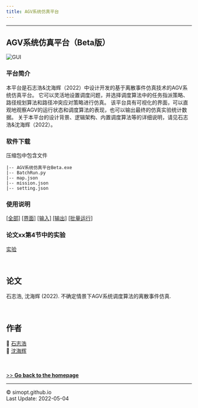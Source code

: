 ```yaml
---
title: AGV系统仿真平台
---
```

---

<!-- &nbsp;    -->
<!-- insert one empty line -->
<!-- can also use "<a></a>" or "<br><br>"  -->

<!-- 
Markdown Cheatsheet https://github.com/adam-p/markdown-here/wiki/Markdown-Cheatsheet
Mathematical formulae are supported by https://www.codecogs.com/latex/eqneditor.php
-->

## AGV系统仿真平台（Beta版）

![GUI](https://simopt.github.io/code/AGVSim/gui1.png)

### 平台简介
本平台是石志浩&沈海辉（2022）中设计开发的基于离散事件仿真技术的AGV系统仿真平台。
它可以灵活地设置调度问题，并选择调度算法中的任务指派策略、路径规划算法和路径冲突应对策略进行仿真。
该平台具有可视化的界面，可以直观地观察AGV的运行状态和调度算法的表现，也可以输出最终的仿真实验统计数据。
关于本平台的设计背景、逻辑架构、内置调度算法等的详细说明，请见石志浩&沈海辉（2022）。 


### 软件下载

压缩包中包含文件

```
|-- AGV系统仿真平台Beta.exe
|-- BatchRun.py
|-- map.json
|-- mission.json
|-- setting.json
``` 

### 使用说明
[[全部]](https://simopt.github.io/AGVSim-Help)
[[界面]](https://simopt.github.io/AGVSim-Help#%E7%95%8C%E9%9D%A2%E8%AF%B4%E6%98%8E)
[[输入]](https://simopt.github.io/AGVSim-Help#%E8%BE%93%E5%85%A5%E8%AF%B4%E6%98%8E)
[[输出]](https://simopt.github.io/AGVSim-Help#%E8%BE%93%E5%87%BA%E8%AF%B4%E6%98%8E)
[[批量运行]](https://simopt.github.io/AGVSim-Help#%E6%89%B9%E9%87%8F%E8%BF%90%E8%A1%8C)

### 论文xx第4节中的实验
[实验](https://github.com/SimOpt/AGVSim/tree/main/ExperimentsInPaper)



&nbsp;    
## 论文
石志浩, 沈海辉 (2022). 不确定情景下AGV系统调度算法的离散事件仿真.



&nbsp;    
## 作者

👨 [石志浩](https://shizh825.github.io)  
👨 [沈海辉](https://shenhaihui.github.io)

&nbsp;    
&nbsp;    
[>> **Go back to the homepage**](https://simopt.github.io)


---

© simopt.github.io  
Last Update: 2022-05-04
